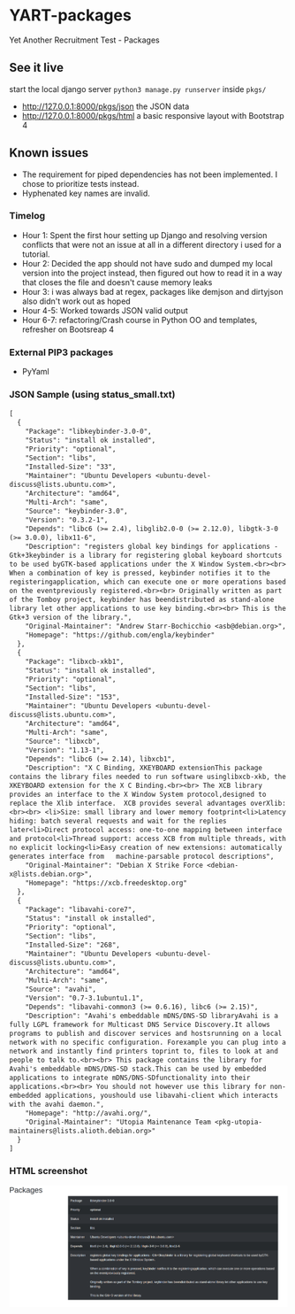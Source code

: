# YART-packages
Yet Another Recruitment Test - Packages

## See it live
start the local django server `python3 manage.py runserver` inside `pkgs/`
- http://127.0.0.1:8000/pkgs/json the JSON data
- http://127.0.0.1:8000/pkgs/html a basic responsive layout with Bootstrap 4

## Known issues
- The requirement for piped dependencies has not been implemented. I chose to prioritize tests instead.
- Hyphenated key names are invalid.


### Timelog

- Hour 1: Spent the first hour setting up Django and resolving version conflicts that 
    were not an issue at all in a different directory i used for a tutorial.
- Hour 2: Decided the app should not have sudo and dumped my local version into the project instead, 
    then figured out how to read it in a way that closes the file and doesn't cause memory leaks
- Hour 3: i was always bad at regex, packages like demjson and dirtyjson also didn't work out as hoped
- Hour 4-5: Worked towards JSON valid output
- Hour 6-7: refactoring/Crash course in Python OO and templates, refresher on Bootsreap 4

### External PIP3 packages
- PyYaml


### JSON Sample (using status_small.txt)
```
[
  {
    "Package": "libkeybinder-3.0-0",
    "Status": "install ok installed",
    "Priority": "optional",
    "Section": "libs",
    "Installed-Size": "33",
    "Maintainer": "Ubuntu Developers <ubuntu-devel-discuss@lists.ubuntu.com>",
    "Architecture": "amd64",
    "Multi-Arch": "same",
    "Source": "keybinder-3.0",
    "Version": "0.3.2-1",
    "Depends": "libc6 (>= 2.4), libglib2.0-0 (>= 2.12.0), libgtk-3-0 (>= 3.0.0), libx11-6",
    "Description": "registers global key bindings for applications - Gtk+3keybinder is a library for registering global keyboard shortcuts to be used byGTK-based applications under the X Window System.<br><br> When a combination of key is pressed, keybinder notifies it to the registeringapplication, which can execute one or more operations based on the eventpreviously registered.<br><br> Originally written as part of the Tomboy project, keybinder has beendistributed as stand-alone library let other applications to use key binding.<br><br> This is the Gtk+3 version of the library.",
    "Original-Maintainer": "Andrew Starr-Bochicchio <asb@debian.org>",
    "Homepage": "https://github.com/engla/keybinder"
  },
  {
    "Package": "libxcb-xkb1",
    "Status": "install ok installed",
    "Priority": "optional",
    "Section": "libs",
    "Installed-Size": "153",
    "Maintainer": "Ubuntu Developers <ubuntu-devel-discuss@lists.ubuntu.com>",
    "Architecture": "amd64",
    "Multi-Arch": "same",
    "Source": "libxcb",
    "Version": "1.13-1",
    "Depends": "libc6 (>= 2.14), libxcb1",
    "Description": "X C Binding, XKEYBOARD extensionThis package contains the library files needed to run software usinglibxcb-xkb, the XKEYBOARD extension for the X C Binding.<br><br> The XCB library provides an interface to the X Window System protocol,designed to replace the Xlib interface.  XCB provides several advantages overXlib:<br><br> <li>Size: small library and lower memory footprint<li>Latency hiding: batch several requests and wait for the replies later<li>Direct protocol access: one-to-one mapping between interface and protocol<li>Thread support: access XCB from multiple threads, with no explicit locking<li>Easy creation of new extensions: automatically generates interface from   machine-parsable protocol descriptions",
    "Original-Maintainer": "Debian X Strike Force <debian-x@lists.debian.org>",
    "Homepage": "https://xcb.freedesktop.org"
  },
  {
    "Package": "libavahi-core7",
    "Status": "install ok installed",
    "Priority": "optional",
    "Section": "libs",
    "Installed-Size": "268",
    "Maintainer": "Ubuntu Developers <ubuntu-devel-discuss@lists.ubuntu.com>",
    "Architecture": "amd64",
    "Multi-Arch": "same",
    "Source": "avahi",
    "Version": "0.7-3.1ubuntu1.1",
    "Depends": "libavahi-common3 (>= 0.6.16), libc6 (>= 2.15)",
    "Description": "Avahi's embeddable mDNS/DNS-SD libraryAvahi is a fully LGPL framework for Multicast DNS Service Discovery.It allows programs to publish and discover services and hostsrunning on a local network with no specific configuration. Forexample you can plug into a network and instantly find printers toprint to, files to look at and people to talk to.<br><br> This package contains the library for Avahi's embeddable mDNS/DNS-SD stack.This can be used by embedded applications to integrate mDNS/DNS-SDfunctionality into their applications.<br><br> You should not however use this library for non-embedded applications, youshould use libavahi-client which interacts with the avahi daemon.",
    "Homepage": "http://avahi.org/",
    "Original-Maintainer": "Utopia Maintenance Team <pkg-utopia-maintainers@lists.alioth.debian.org>"
  }
]
```

### HTML screenshot
![](frontend.png)